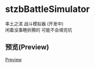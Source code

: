 # stzbBattleSimulator
率土之滨 战斗模拟器 (开发中)  
闲着没事瞎折腾的 可能不会填完坑
## 预览(Preview)
[Preview](https://stzb-battle-simulator.vercel.app/?_blank)